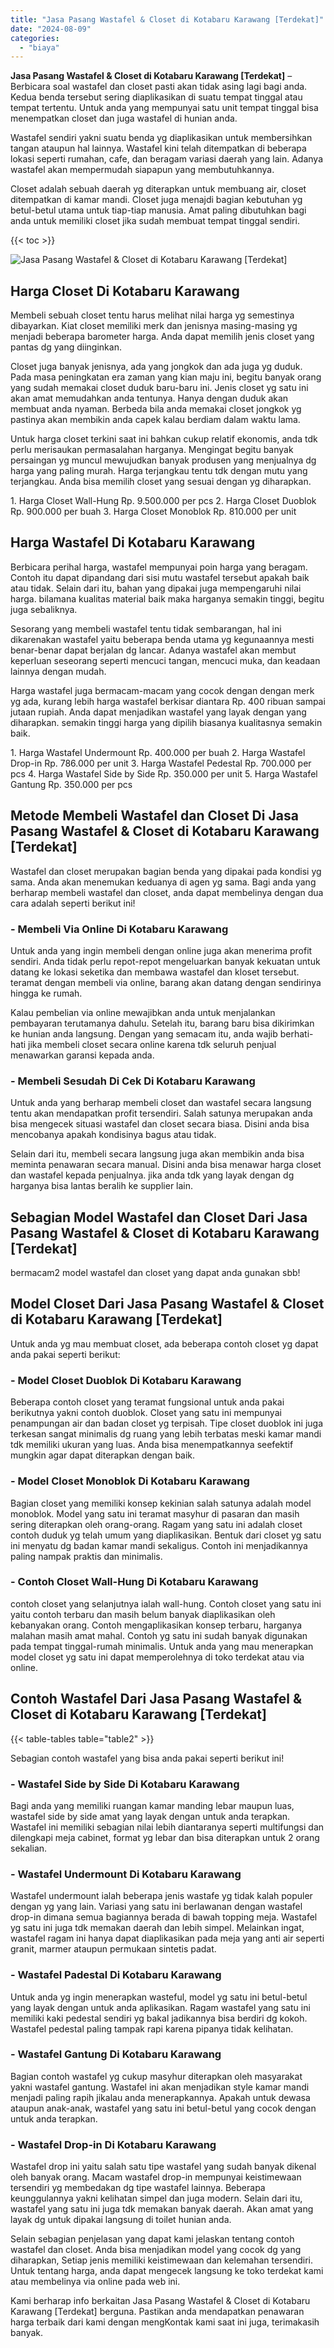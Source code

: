 ```yaml
---
title: "Jasa Pasang Wastafel & Closet di Kotabaru Karawang [Terdekat]"
date: "2024-08-09"
categories: 
  - "biaya"
---
```


**Jasa Pasang Wastafel & Closet di Kotabaru Karawang \[Terdekat\]** – Berbicara soal wastafel dan closet pasti akan tidak asing lagi bagi anda. Kedua benda tersebut sering diaplikasikan di suatu tempat tinggal atau tempat tertentu. Untuk anda yang mempunyai satu unit tempat tinggal bisa menempatkan closet dan juga wastafel di hunian anda.

Wastafel sendiri yakni suatu benda yg diaplikasikan untuk membersihkan tangan ataupun hal lainnya. Wastafel kini telah ditempatkan di beberapa lokasi seperti rumahan, cafe, dan beragam variasi daerah yang lain. Adanya wastafel akan mempermudah siapapun yang membutuhkannya.

Closet adalah sebuah daerah yg diterapkan untuk membuang air, closet ditempatkan di kamar mandi. Closet juga menajdi bagian kebutuhan yg betul-betul utama untuk tiap-tiap manusia. Amat paling dibutuhkan bagi anda untuk memiliki closet jika sudah membuat tempat tinggal sendiri.

{{< toc >}}

![Jasa Pasang Wastafel & Closet di Kotabaru Karawang [Terdekat]](/images/wastafel-closet-murah54.png)

## Harga Closet Di Kotabaru Karawang

Membeli sebuah closet tentu harus melihat nilai harga yg semestinya dibayarkan. Kiat closet memiliki merk dan jenisnya masing-masing yg menjadi beberapa barometer harga. Anda dapat memilih jenis closet yang pantas dg yang diinginkan.

Closet juga banyak jenisnya, ada yang jongkok dan ada juga yg duduk. Pada masa peningkatan era zaman yang kian maju ini, begitu banyak orang yang sudah memakai closet duduk baru-baru ini. Jenis closet yg satu ini akan amat memudahkan anda tentunya. Hanya dengan duduk akan membuat anda nyaman. Berbeda bila anda memakai closet jongkok yg pastinya akan membikin anda capek kalau berdiam dalam waktu lama.

Untuk harga closet terkini saat ini bahkan cukup relatif ekonomis, anda tdk perlu merisaukan permasalahan harganya. Mengingat begitu banyak persaingan yg muncul mewujudkan banyak produsen yang menjualnya dg harga yang paling murah. Harga terjangkau tentu tdk dengan mutu yang terjangkau. Anda bisa memilih closet yang sesuai dengan yg diharapkan.

1\. Harga Closet Wall-Hung Rp. 9.500.000 per pcs 2. Harga Closet Duoblok Rp. 900.000 per buah 3. Harga Closet Monoblok Rp. 810.000 per unit

## Harga Wastafel Di Kotabaru Karawang

Berbicara perihal harga, wastafel mempunyai poin harga yang beragam. Contoh itu dapat dipandang dari sisi mutu wastafel tersebut apakah baik atau tidak. Selain dari itu, bahan yang dipakai juga mempengaruhi nilai harga. bilamana kualitas material baik maka harganya semakin tinggi, begitu juga sebaliknya.

Sesorang yang membeli wastafel tentu tidak sembarangan, hal ini dikarenakan wastafel yaitu beberapa benda utama yg kegunaannya mesti benar-benar dapat berjalan dg lancar. Adanya wastafel akan membut keperluan seseorang seperti mencuci tangan, mencuci muka, dan keadaan lainnya dengan mudah.

Harga wastafel juga bermacam-macam yang cocok dengan dengan merk yg ada, kurang lebih harga wastafel berkisar diantara Rp. 400 ribuan sampai jutaan rupiah. Anda dapat menjadikan wastafel yang layak dengan yang diharapkan. semakin tinggi harga yang dipilih biasanya kualitasnya semakin baik.

1\. Harga Wastafel Undermount Rp. 400.000 per buah 2. Harga Wastafel Drop-in Rp. 786.000 per unit 3. Harga Wastafel Pedestal Rp. 700.000 per pcs 4. Harga Wastafel Side by Side Rp. 350.000 per unit 5. Harga Wastafel Gantung Rp. 350.000 per pcs

## Metode Membeli Wastafel dan Closet Di Jasa Pasang Wastafel & Closet di Kotabaru Karawang \[Terdekat\]

Wastafel dan closet merupakan bagian benda yang dipakai pada kondisi yg sama. Anda akan menemukan keduanya di agen yg sama. Bagi anda yang berharap membeli wastafel dan closet, anda dapat membelinya dengan dua cara adalah seperti berikut ini!

### \- Membeli Via Online Di Kotabaru Karawang

Untuk anda yang ingin membeli dengan online juga akan menerima profit sendiri. Anda tidak perlu repot-repot mengeluarkan banyak kekuatan untuk datang ke lokasi seketika dan membawa wastafel dan kloset tersebut. teramat dengan membeli via online, barang akan datang dengan sendirinya hingga ke rumah.

Kalau pembelian via online mewajibkan anda untuk menjalankan pembayaran terutamanya dahulu. Setelah itu, barang baru bisa dikirimkan ke hunian anda langsung. Dengan yang semacam itu, anda wajib berhati-hati jika membeli closet secara online karena tdk seluruh penjual menawarkan garansi kepada anda.

### \- Membeli Sesudah Di Cek Di Kotabaru Karawang

Untuk anda yang berharap membeli closet dan wastafel secara langsung tentu akan mendapatkan profit tersendiri. Salah satunya merupakan anda bisa mengecek situasi wastafel dan closet secara biasa. Disini anda bisa mencobanya apakah kondisinya bagus atau tidak.

Selain dari itu, membeli secara langsung juga akan membikin anda bisa meminta penawaran secara manual. Disini anda bisa menawar harga closet dan wastafel kepada penjualnya. jika anda tdk yang layak dengan dg harganya bisa lantas beralih ke supplier lain.

## Sebagian Model Wastafel dan Closet Dari Jasa Pasang Wastafel & Closet di Kotabaru Karawang \[Terdekat\]

bermacam2 model wastafel dan closet yang dapat anda gunakan sbb!

## Model Closet Dari Jasa Pasang Wastafel & Closet di Kotabaru Karawang \[Terdekat\]

Untuk anda yg mau membuat closet, ada beberapa contoh closet yg dapat anda pakai seperti berikut:

### \- Model Closet Duoblok Di Kotabaru Karawang

Beberapa contoh closet yang teramat fungsional untuk anda pakai berikutnya yakni contoh duoblok. Closet yang satu ini mempunyai penampungan air dan badan closet yg terpisah. Tipe closet duoblok ini juga terkesan sangat minimalis dg ruang yang lebih terbatas meski kamar mandi tdk memiliki ukuran yang luas. Anda bisa menempatkannya seefektif mungkin agar dapat diterapkan dengan baik.

### \- Model Closet Monoblok Di Kotabaru Karawang

Bagian closet yang memiliki konsep kekinian salah satunya adalah model monoblok. Model yang satu ini teramat masyhur di pasaran dan masih sering diterapkan oleh orang-orang. Ragam yang satu ini adalah closet contoh duduk yg telah umum yang diaplikasikan. Bentuk dari closet yg satu ini menyatu dg badan kamar mandi sekaligus. Contoh ini menjadikannya paling nampak praktis dan minimalis.

### \- Contoh Closet Wall-Hung Di Kotabaru Karawang

contoh closet yang selanjutnya ialah wall-hung. Contoh closet yang satu ini yaitu contoh terbaru dan masih belum banyak diaplikasikan oleh kebanyakan orang. Contoh mengaplikasikan konsep terbaru, harganya malahan masih amat mahal. Contoh yg satu ini sudah banyak digunakan pada tempat tinggal-rumah minimalis. Untuk anda yang mau menerapkan model closet yg satu ini dapat memperolehnya di toko terdekat atau via online.

## Contoh Wastafel Dari Jasa Pasang Wastafel & Closet di Kotabaru Karawang \[Terdekat\]

{{< table-tables table="table2" >}}

Sebagian contoh wastafel yang bisa anda pakai seperti berikut ini!

### \- Wastafel Side by Side Di Kotabaru Karawang

Bagi anda yang memiliki ruangan kamar manding lebar maupun luas, wastafel side by side amat yang layak dengan untuk anda terapkan. Wastafel ini memiliki sebagian nilai lebih diantaranya seperti multifungsi dan dilengkapi meja cabinet, format yg lebar dan bisa diterapkan untuk 2 orang sekalian.

### \- Wastafel Undermount Di Kotabaru Karawang

Wastafel undermount ialah beberapa jenis wastafe yg tidak kalah populer dengan yg yang lain. Variasi yang satu ini berlawanan dengan wastafel drop-in dimana semua bagiannya berada di bawah topping meja. Wastafel yg satu ini juga tdk memakan daerah dan lebih simpel. Melainkan ingat, wastafel ragam ini hanya dapat diaplikasikan pada meja yang anti air seperti granit, marmer ataupun permukaan sintetis padat.

### \- Wastafel Padestal Di Kotabaru Karawang

Untuk anda yg ingin menerapkan wasteful, model yg satu ini betul-betul yang layak dengan untuk anda aplikasikan. Ragam wastafel yang satu ini memiliki kaki pedestal sendiri yg bakal jadikannya bisa berdiri dg kokoh. Wastafel pedestal paling tampak rapi karena pipanya tidak kelihatan.

### \- Wastafel Gantung Di Kotabaru Karawang

Bagian contoh wastafel yg cukup masyhur diterapkan oleh masyarakat yakni wastafel gantung. Wastafel ini akan menjadikan style kamar mandi menjadi paling rapih jikalau anda menerapkannya. Apakah untuk dewasa ataupun anak-anak, wastafel yang satu ini betul-betul yang cocok dengan untuk anda terapkan.

### \- Wastafel Drop-in Di Kotabaru Karawang

Wastafel drop ini yaitu salah satu tipe wastafel yang sudah banyak dikenal oleh banyak orang. Macam wastafel drop-in mempunyai keistimewaan tersendiri yg membedakan dg tipe wastafel lainnya. Beberapa keunggulannya yakni kelihatan simpel dan juga modern. Selain dari itu, wastafel yang satu ini juga tdk memakan banyak daerah. Akan amat yang layak dg untuk dipakai langsung di toilet hunian anda.

Selain sebagian penjelasan yang dapat kami jelaskan tentang contoh wastafel dan closet. Anda bisa menjadikan model yang cocok dg yang diharapkan, Setiap jenis memiliki keistimewaan dan kelemahan tersendiri. Untuk tentang harga, anda dapat mengecek langsung ke toko terdekat kami atau membelinya via online pada web ini.

Kami berharap info berkaitan Jasa Pasang Wastafel & Closet di Kotabaru Karawang \[Terdekat\] berguna. Pastikan anda mendapatkan penawaran harga terbaik dari kami dengan mengKontak kami saat ini juga, terimakasih banyak.
